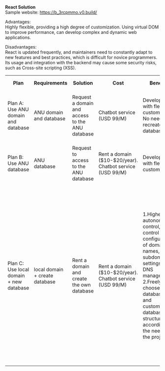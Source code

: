 
**React Solution**
<br>Sample website: https://b_3rcpmmo.v0.build/

Advantages: 
<br> Highly flexible, providing a high degree of customization. Using virtual DOM to improve performance, can develop complex and dynamic web applications.

Disadvantages: 
<br>React is updated frequently, and maintainers need to constantly adapt to new features and best practices, which is difficult for novice programmers.
Its usage and integration with the backend may cause some security risks, such as Cross-site scripting (XSS).

<table>
  <tr>
    <th>Plan</th>
    <th>Requirements</th>
    <th>Solution</th>
    <th>Cost</th>
    <th>Benefits</th>
    <th>Risks</th>
    <th>Implement Time</th>
    <th>Scalability</th>
  </tr>
  <tr>
    <td>Plan A: Use ANU domain and database</td>
    <td>ANU domain and database</td>
    <td>Request a domain and access to the ANU database</td>
    <td>Chatbot service (USD 99/M)</td>
    <td>Development with flexible customization. No need to recreate the database</td>
    <td>Due to security issues, the application for ANU domain and database permissions may not be approved</td>
    <td>5-7 weeks + audit time.</td>
    <td>High scalability for adding new features and components.</td>
  </tr>
  <tr>
    <td>Plan B: Use ANU database</td>
    <td>ANU database</td>
    <td>Request to access to the ANU database</td>
    <td>Rent a domain ($10-$20/year). Chatbot service (USD 99/M)</td>
    <td>Development with flexible customization.</td>
    <td>Due to security issues, the application for ANU database permissions may not be approved</td>
    <td>5-7 weeks + audit time.</td>
    <td>High scalability for adding new features and components.</td>
  </tr>
  <tr>
    <td>Plan C: Use local domain + new database</td>
    <td>local domain + create database</td>
    <td>Rent a domain and create the own database</td>
    <td>Rent a domain ($10-$20/year). Chatbot service (USD 99/M)</td>
    <td>1.Higher autonomy and control, fully control the configuration of domain names, subdomain settings, and DNS management.  
      <br>2.Freely choose the database type and customize the database structure according to the needs of the project.</td>
    <td>1. Loss of school brand support <br>2. Increased maintenance difficulty. Need to undertake all technical maintenance tasks, including troubleshooting, performance optimization, and security management.
      <br>3. Increased additional costs. Lease domain name, hosting service, SSL certificate.
      <br>4. Increased time cost, back-end development, database creation, self-management of access control</td>
    <td>5-7 weeks + audit time.</td>
    <td>High scalability for adding new features and components.</td>
  </tr>
</table>





